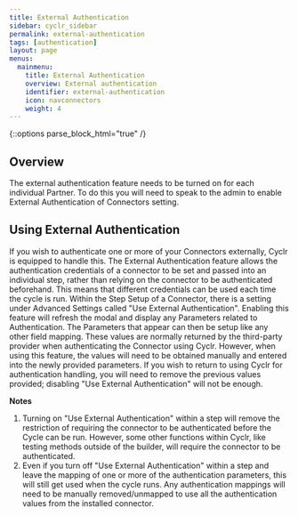 ```yaml
---
title: External Authentication
sidebar: cyclr_sidebar
permalink: external-authentication
tags: [authentication]
layout: page
menus:
  mainmenu:
    title: External Authentication
    overview: External authentication
    identifier: external-authentication
    icon: navconnectors
    weight: 4
---
```

{::options parse_block_html="true" /}
<section class="card">

## Overview
The external authentication feature needs to be turned on for each individual Partner. 
To do this you will need to speak to the admin to enable External Authentication of Connectors setting. 

## Using External Authentication
If you wish to authenticate one or more of your Connectors externally, Cyclr is equipped to handle this. 
The External Authentication feature allows the authentication credentials of a connector to be set and passed into an individual step, rather than relying on the connector to be authenticated beforehand. This means that different credentials can be used each time the cycle is run. Within the Step Setup of a Connector, there is a setting under Advanced Settings called "Use External Authentication". Enabling this feature will refresh the modal and display any Parameters related to Authentication. The Parameters that appear can then be setup like any other field mapping. These values are normally returned by the third-party provider when authenticating the Connector using Cyclr. However, when using this feature, the values will need to be obtained manually and entered into the newly provided parameters. If you wish to return to using Cyclr for authentication handling, you will need to remove the previous values provided; disabling "Use External Authentication" will not be enough.

**Notes**
1. Turning on "Use External Authentication" within a step will remove the restriction of requiring the connector to be authenticated before the Cycle can be run. However, some other functions within Cyclr, like testing methods outside of the builder, will require the connector to be authenticated.
2. Even if you turn off "Use External Authentication" within a step and leave the mapping of one or more of the authentication parameters, this will still get used when the cycle runs. Any authentication mappings will need to be manually removed/unmapped to use all the authentication values from the installed connector.

</section>
